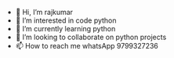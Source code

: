 - 👋 Hi, I’m rajkumar
- 👀 I’m interested in code python
- 🌱 I’m currently learning python
- 💞️ I’m looking to collaborate on python projects
- 📫 How to reach me whatsApp 9799327236


<!---
rajk81278/rajk81278 is a ✨ special ✨ repository because its `README.md` (this file) appears on your GitHub profile.
You can click the Preview link to take a look at your changes.
--->
